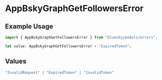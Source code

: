 # AppBskyGraphGetFollowersError

## Example Usage

```typescript
import { AppBskyGraphGetFollowersError } from "bluesky/models/errors";

let value: AppBskyGraphGetFollowersError = "ExpiredToken";
```

## Values

```typescript
"InvalidRequest" | "ExpiredToken" | "InvalidToken"
```